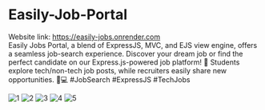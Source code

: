 # Easily-Job-Portal 
Website link: https://easily-jobs.onrender.com 
<br/>
Easily Jobs Portal, a blend of ExpressJS, MVC, and EJS view engine, offers a seamless job-search experience. Discover your dream job or find the perfect candidate on our Express.js-powered job platform! 🚀 Students explore tech/non-tech job posts, while recruiters easily share new opportunities. 💼💻 #JobSearch #ExpressJS #TechJobs

![1](https://github.com/Aditya-IIITD/Easily-Job-Portal/assets/58390543/0de1e3e8-2f57-4fa7-9d19-2caf85e34e42)
![2](https://github.com/Aditya-IIITD/Easily-Job-Portal/assets/58390543/56b035cb-cc4a-4d84-aa7b-812a142bfea0)
![3](https://github.com/Aditya-IIITD/Easily-Job-Portal/assets/58390543/4dc1cdbe-eab9-477d-b80f-64c13de794f2)
![4](https://github.com/Aditya-IIITD/Easily-Job-Portal/assets/58390543/5aee459c-ac26-4a17-9337-5396691ef466)
![5](https://github.com/Aditya-IIITD/Easily-Job-Portal/assets/58390543/e2e3590f-bf45-485a-be19-bc178b6a4a86)


